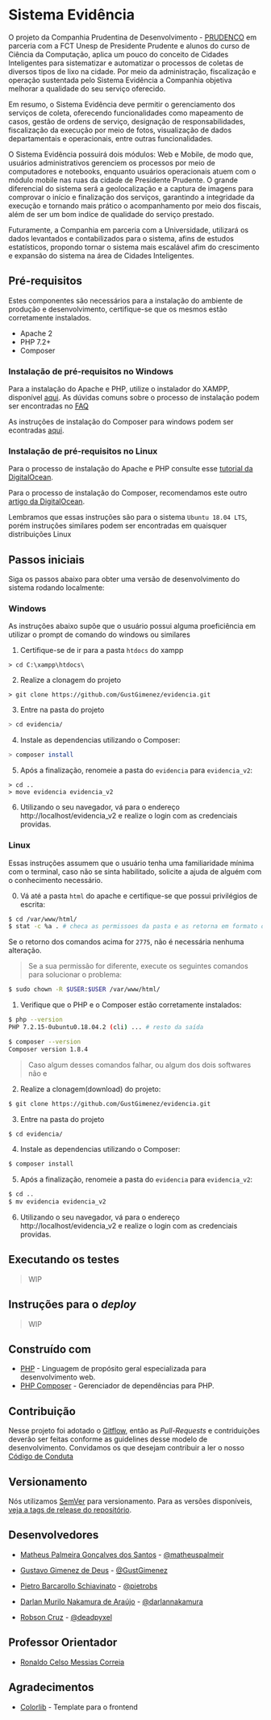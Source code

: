 # Sistema Evidência

O projeto da Companhia Prudentina de Desenvolvimento - [PRUDENCO](http://www.prudenco.com.br/) em parceria com a FCT Unesp de Presidente Prudente e alunos do curso de Ciência da Computação, aplica um pouco do conceito de Cidades Inteligentes para sistematizar e automatizar o processos de coletas de diversos tipos de lixo na cidade. Por meio da administração, fiscalização e operação sustentada pelo Sistema Evidência a Companhia objetiva melhorar a qualidade do seu serviço oferecido.

Em resumo, o Sistema Evidência deve permitir o gerenciamento dos serviços de coleta, oferecendo funcionalidades como mapeamento de casos, gestão de ordens de serviço, designação de responsabilidades, fiscalização da execução por meio de fotos, visualização de dados departamentais e operacionais, entre outras funcionalidades.

O Sistema Evidência possuirá dois módulos: Web e Mobile, de modo que, usuários administrativos gerenciem os processos por meio de computadores e notebooks, enquanto usuários operacionais atuem com o módulo mobile nas ruas da cidade de Presidente Prudente. O grande diferencial do sistema será a geolocalização e a captura de imagens para comprovar o início e finalização dos serviços, garantindo a integridade da execução e tornando mais prático o acompanhamento por meio dos fiscais, além de ser um bom indíce de qualidade do serviço prestado.

Futuramente, a Companhia em parceria com a Universidade, utilizará os dados levantados e contabilizados para o sistema, afins de estudos estatísticos, propondo tornar o sistema mais escalável afim do crescimento e expansão do sistema na área de Cidades Inteligentes.

## Pré-requisitos

Estes componentes são necessários para a instalação do ambiente de produção e desenvolvimento, certifique-se que os mesmos estão corretamente instalados.

- Apache 2
- PHP 7.2+
- Composer

### Instalação de pré-requisitos no Windows

Para a instalação do Apache e PHP, utilize o instalador do XAMPP, disponível [aqui](https://www.apachefriends.org/pt_br/index.html). As dúvidas comuns sobre o processo de instalação podem ser encontradas no [FAQ](https://www.apachefriends.org/faq_windows.html)

As instruções de instalação do Composer para windows podem ser econtradas [aqui](https://getcomposer.org/doc/00-intro.md#installation-windows).

### Instalação de pré-requisitos no Linux

Para o processo de instalação do Apache e PHP consulte esse [tutorial da DigitalOcean](https://www.digitalocean.com/community/tutorials/how-to-install-linux-apache-mysql-php-lamp-stack-ubuntu-18-04#step-1-%E2%80%94-installing-apache-and-updating-the-firewall).

Para o processo de instalação do Composer, recomendamos este outro [artigo da DigitalOcean](https://www.digitalocean.com/community/tutorials/how-to-install-and-use-composer-on-ubuntu-18-04).

Lembramos que essas instruções são para o sistema `Ubuntu 18.04 LTS`, porém instruções similares podem ser encontradas em quaisquer distribuições Linux

## Passos iniciais

Siga os passos abaixo para obter uma versão de desenvolvimento do sistema rodando localmente:

### Windows

As instruções abaixo supõe que o usuário possui alguma proeficiência em utilizar o prompt de comando do windows ou similares

1. Certifique-se de ir para a pasta `htdocs` do xampp
```
> cd C:\xampp\htdocs\
```

2. Realize a clonagem do projeto

```
> git clone https://github.com/GustGimenez/evidencia.git
```

3. Entre na pasta do projeto

```bash
> cd evidencia/
```

4. Instale as dependencias utilizando o Composer:

```bash
> composer install
```

5. Após a finalização, renomeie a pasta do `evidencia` para `evidencia_v2`:

```
> cd ..
> move evidencia evidencia_v2
```

6. Utilizando o seu navegador, vá para o endereço http://localhost/evidencia_v2 e realize o login com as credenciais providas.

### Linux

Essas instruções assumem que o usuário tenha uma familiaridade mínima com o terminal, caso não se sinta habilitado, solicite a ajuda de alguém com o conhecimento necessário.

0. Vá até a pasta `html` do apache e certifique-se que possui privilégios de escrita:

```bash
$ cd /var/www/html/
$ stat -c %a . # checa as permissoes da pasta e as retorna em formato octal
```

Se o retorno dos comandos acima for `2775`, não é necessária nenhuma alteração.

> Se a sua permissão for diferente, execute os seguintes comandos para solucionar o problema:

```bash
$ sudo chown -R $USER:$USER /var/www/html/
```

1. Verifique que o PHP e o Composer estão corretamente instalados:

```bash
$ php --version
PHP 7.2.15-0ubuntu0.18.04.2 (cli) ... # resto da saída

$ composer --version
Composer version 1.8.4
```

> Caso algum desses comandos falhar, ou algum dos dois softwares não e

2. Realize a clonagem(download) do projeto:

```bash
$ git clone https://github.com/GustGimenez/evidencia.git
```

3. Entre na pasta do projeto

```bash
$ cd evidencia/
```

4. Instale as dependencias utilizando o Composer:

```bash
$ composer install
```

5. Após a finalização, renomeie a pasta do `evidencia` para `evidencia_v2`:

```bash
$ cd ..
$ mv evidencia evidencia_v2
```

6. Utilizando o seu navegador, vá para o endereço http://localhost/evidencia_v2 e realize o login com as credenciais providas.

## Executando os testes

> WIP

## Instruções para o _deploy_

> WIP

## Construído com

- [PHP](https://www.php.net/) - Linguagem de propósito geral especializada para desenvolvimento web.
- [PHP Composer](https://getcomposer.org/) - Gerenciador de dependências para PHP.

## Contribuição

Nesse projeto foi adotado o [Gitflow](https://nvie.com/posts/a-successful-git-branching-model/), então as _Pull-Requests_ e contriduições deverão ser feitas conforme as guidelines desse modelo de desenvolvimento. Convidamos os que desejam contribuir a ler o nosso [Código de Conduta](CODE_OF_CONDUCT.md)

## Versionamento

Nós utilizamos [SemVer](https://semver.org/lang/pt-BR/) para versionamento. Para as versões disponíveis, [veja a tags de release do repositório](https://github.com/GustGimenez/evidencia/tags).

## Desenvolvedores

- [Matheus Palmeira Gonçalves dos Santos](https://www.linkedin.com/in/matheuspalmeir/) - [@matheuspalmeir](https://github.com/matheuspalmeir)

- [Gustavo Gimenez de Deus](https://www.linkedin.com/in/gustavo-gimenez-662424163/) - [@GustGimenez](https://github.com/GustGimenez)

- [Pietro Barcarollo Schiavinato](https://www.linkedin.com/in/pietro-barcarollo-schiavinato-b52b3b136/) - [@pietrobs](https://github.com/pietrobs)

- [Darlan Murilo Nakamura de Araújo](https://www.facebook.com/darlannakamura) - [@darlannakamura](https://github.com/deadpyxel)

- [Robson Cruz](https://www.linkedin.com/in/robson-cruz-922931157/) - [@deadpyxel](https://github.com/deadpyxel)

## Professor Orientador

- [Ronaldo Celso Messias Correia](http://lattes.cnpq.br/2420360066008780)

## Agradecimentos

- [Colorlib](https://colorlib.com/) - Template para o frontend
